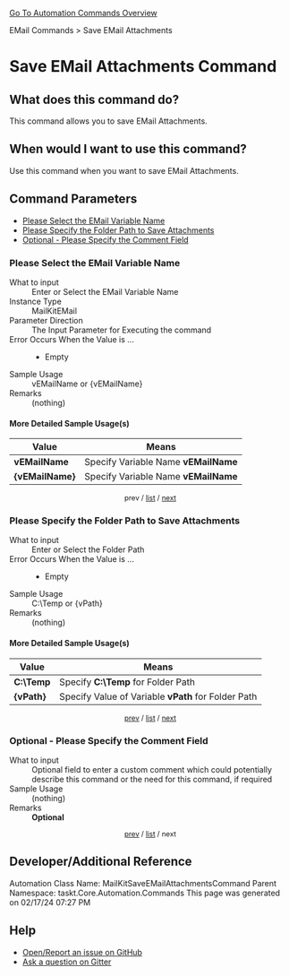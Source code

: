 <!--TITLE: Save EMail Attachments Command -->
<!-- SUBTITLE: a command in the EMail Commands group. -->
[Go To Automation Commands Overview](/automation-commands.md)


EMail Commands &gt; Save EMail Attachments


# Save EMail Attachments Command


## What does this command do?
This command allows you to save EMail Attachments.


## When would I want to use this command?
Use this command when you want to save EMail Attachments.


<a id="param_list"></a>
## Command Parameters
- [Please Select the EMail Variable Name](#param_0)
- [Please Specify the Folder Path to Save Attachments](#param_1)
- [Optional - Please Specify the Comment Field](#param_2)


<a id="param_0"></a>
### Please Select the EMail Variable Name


<dl>
<dt>What to input</dt><dd>Enter or Select the EMail Variable Name</dd>
<dt>Instance Type</dt><dd>MailKitEMail</dd>
<dt>Parameter Direction</dt><dd>The Input Parameter for Executing the command</dd>
<dt>Error Occurs When the Value is ...</dt><dd><ul>
<li>Empty</li>
</ul></dd>
<dt>Sample Usage</dt><dd>vEMailName or {vEMailName}</dd>
<dt>Remarks</dt><dd>(nothing)</dd>
</dl>




#### More Detailed Sample Usage(s)
| Value | Means |
|---|---|
| <strong>vEMailName</strong> | Specify Variable Name **vEMailName** |
| <strong>{vEMailName}</strong> | Specify Variable Name **vEMailName** |


<div style="font-size: 90%; text-align: center">


prev / [list](#param_list) / [next](#param_1)


</div>


<a id="param_1"></a>
### Please Specify the Folder Path to Save Attachments


<dl>
<dt>What to input</dt><dd>Enter or Select the Folder Path</dd>
<dt>Error Occurs When the Value is ...</dt><dd><ul>
<li>Empty</li>
</ul></dd>
<dt>Sample Usage</dt><dd>C:\Temp or {vPath}</dd>
<dt>Remarks</dt><dd>(nothing)</dd>
</dl>




#### More Detailed Sample Usage(s)
| Value | Means |
|---|---|
| <strong>C:\Temp</strong> | Specify **C:\Temp** for Folder Path |
| <strong>{vPath}</strong> | Specify Value of Variable **vPath** for Folder Path |


<div style="font-size: 90%; text-align: center">


[prev](#param_1) / [list](#param_list) / [next](#param_2)


</div>


<a id="param_2"></a>
### Optional - Please Specify the Comment Field


<dl>
<dt>What to input</dt><dd>Optional field to enter a custom comment which could potentially describe this command or the need for this command, if required</dd>
<dt>Sample Usage</dt><dd>(nothing)</dd>
<dt>Remarks</dt><dd><strong>Optional</strong><br></dd>
</dl>




<div style="font-size: 90%; text-align: center">


[prev](#param_2) / [list](#param_list) / next


</div>


## Developer/Additional Reference
Automation Class Name: MailKitSaveEMailAttachmentsCommand
Parent Namespace: taskt.Core.Automation.Commands
This page was generated on 02/17/24 07:27 PM


## Help
- [Open/Report an issue on GitHub](https://github.com/rcktrncn/taskt/issues/new)
- [Ask a question on Gitter](https://gitter.im/taskt-rpa/Lobby)
